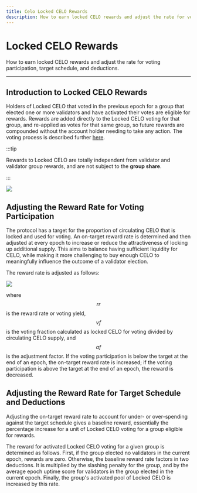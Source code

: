 ```yaml
---
title: Celo Locked CELO Rewards
description: How to earn locked CELO rewards and adjust the rate for voting participation, target schedule, and deductions.
---
```


# Locked CELO Rewards

How to earn locked CELO rewards and adjust the rate for voting participation, target schedule, and deductions.

---

## Introduction to Locked CELO Rewards

Holders of Locked CELO that voted in the previous epoch for a group that elected one or more validators and have activated their votes are eligible for rewards. Rewards are added directly to the Locked CELO voting for that group, and re-applied as votes for that same group, so future rewards are compounded without the account holder needing to take any action. The voting process is described further [here](/protocol/pos/epoch-rewards-locked-gold).

:::tip

Rewards to Locked CELO are totally independent from validator and validator group rewards, and are not subject to the **group share**.

:::

![](https://storage.googleapis.com/celo-website/docs/locked-gold-rewards.jpg)

## Adjusting the Reward Rate for Voting Participation

The protocol has a target for the proportion of circulating CELO that is locked and used for voting. An on-target reward rate is determined and then adjusted at every epoch to increase or reduce the attractiveness of locking up additional supply. This aims to balance having sufficient liquidity for CELO, while making it more challenging to buy enough CELO to meaningfully influence the outcome of a validator election.

The reward rate is adjusted as follows:

![](https://storage.googleapis.com/celo-website/docs/voting_reward_rate_adjustment_equation.png)

where $$rr$$ is the reward rate or voting yield, $$vf$$ is the voting fraction calculated as locked CELO for voting divided by circulating CELO supply, and $$af$$ is the adjustment factor. If the voting participation is below the target at the end of an epoch, the on-target reward rate is increased; if the voting participation is above the target at the end of an epoch, the reward is decreased.

## Adjusting the Reward Rate for Target Schedule and Deductions

Adjusting the on-target reward rate to account for under- or over-spending against the target schedule gives a baseline reward, essentially the percentage increase for a unit of Locked CELO voting for a group eligible for rewards.

The reward for activated Locked CELO voting for a given group is determined as follows. First, if the group elected no validators in the current epoch, rewards are zero. Otherwise, the baseline reward rate factors in two deductions. It is multiplied by the slashing penalty for the group, and by the average epoch uptime score for validators in the group elected in the current epoch. Finally, the group's activated pool of Locked CELO is increased by this rate.
